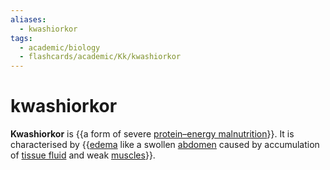 ```yaml
---
aliases:
  - kwashiorkor
tags:
  - academic/biology
  - flashcards/academic/Kk/kwashiorkor
---
```


# kwashiorkor

__Kwashiorkor__ is {{a form of severe [protein–energy malnutrition](protein–energy%20malnutrition.md)}}. It is characterised by {{[edema](edema.md) like a swollen [abdomen](abdomen.md) caused by accumulation of [tissue fluid](extracellular%20fluid.md) and weak [muscles](muscle.md)}}. <!--SR:!2023-05-31,8,250!2023-06-12,26,250-->
